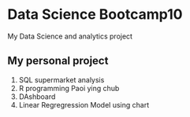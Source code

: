 # Data Science Bootcamp10
My Data Science and analytics project

## My personal project

1. SQL supermarket analysis
2. R programming Paoi ying chub
3. DAshboard
4. Linear Regregression Model using chart

